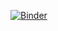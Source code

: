[![Binder](https://mybinder.org/badge_logo.svg)](https://mybinder.org/v2/gh/MeganMalpas/my_first_binder/HEAD)
